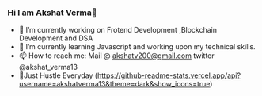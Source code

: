 ### Hi I am Akshat Verma👋
- 🔭 I’m currently working on Frotend Development ,Blockchain Development and DSA
- 🌱 I’m currently learning Javascript and working upon my technical skills.
- 📫 How to reach me: Mail @ akshatv200@gmail.com
                      twitter @akshat_verma13
- 🤞Just Hustle Everyday 
(https://github-readme-stats.vercel.app/api?username=akshatverma13&theme=dark&show_icons=true)
